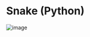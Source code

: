 # Snake (Python)

![image](https://github.com/ahmeddiaa6/Snake-Game/assets/132109967/1ec0f4a4-6940-4ac5-8c7e-950dc22fcac1)
